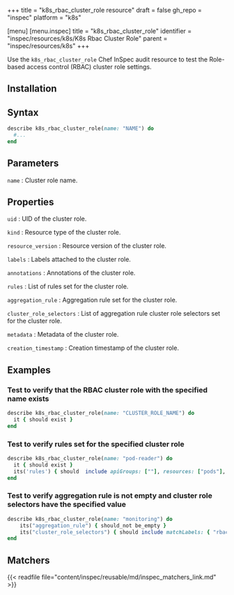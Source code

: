 +++
title = "k8s_rbac_cluster_role resource"
draft = false
gh_repo = "inspec"
platform = "k8s"

[menu]
  [menu.inspec]
    title = "k8s_rbac_cluster_role"
    identifier = "inspec/resources/k8s/K8s Rbac Cluster Role"
    parent = "inspec/resources/k8s"
+++


Use the `k8s_rbac_cluster_role` Chef InSpec audit resource to test the Role-based access control (RBAC) cluster role settings.

## Installation

## Syntax

```ruby
describe k8s_rbac_cluster_role(name: "NAME") do
  #...
end
```

## Parameters

`name`
: Cluster role name.

## Properties

`uid`
: UID of the cluster role.

`kind`
: Resource type of the cluster role.

`resource_version`
: Resource version of the cluster role.

`labels`
: Labels attached to the cluster role.

`annotations`
: Annotations of the cluster role.

`rules`
: List of rules set for the cluster role.

`aggregation_rule`
: Aggregation rule set for the cluster role.

`cluster_role_selectors`
: List of aggregation rule cluster role selectors set for the cluster role.

`metadata`
: Metadata of the cluster role.

`creation_timestamp`
: Creation timestamp of the cluster role.

## Examples

### Test to verify that the RBAC cluster role with the specified name exists

```ruby
describe k8s_rbac_cluster_role(name: "CLUSTER_ROLE_NAME") do
  it { should exist }
end
```

### Test to verify rules set for the specified cluster role

```ruby
describe k8s_rbac_cluster_role(name: "pod-reader") do
  it { should exist }
  its('rules') { should  include apiGroups: [""], resources: ["pods"], verbs: ["get", "list", "watch"] }
end
```

### Test to verify aggregation rule is not empty and cluster role selectors have the specified value

```ruby
describe k8s_rbac_cluster_role(name: "monitoring") do
    its("aggregation_rule") { should_not be_empty }
    its("cluster_role_selectors") { should include matchLabels: { "rbac.example.com/aggregate-to-monitoring": "true" }  }
end
```

## Matchers

{{< readfile file="content/inspec/reusable/md/inspec_matchers_link.md" >}}
